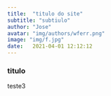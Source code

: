 ```yaml
---
title:  "titulo do site"
subtitle: "subtiulo"
author: "Jose"
avatar: "img/authors/wferr.png"
image: "img/f.jpg"
date:   2021-04-01 12:12:12
---
```


### titulo


teste3